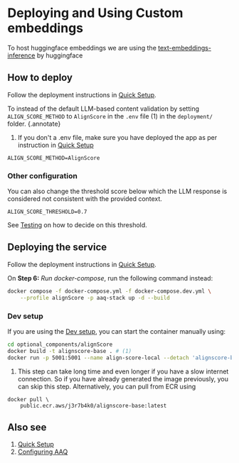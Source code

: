 # Deploying and Using Custom embeddings

To host huggingface embeddings we are using the
[text-embeddings-inference](https://github.com/huggingface/text-embeddings-inference)
by huggingface

## How to deploy

Follow the deployment instructions in [Quick Setup]("../../deployment/quick-setup.md").

To instead of the default LLM-based content validation by setting
`ALIGN_SCORE_METHOD` to `AlignScore` in the `.env` file (1) in the `deployment/` folder.
{.annotate}

1.  If you don't a .env file, make sure you have deployed the app as per instruction in
    [Quick Setup]("../../deployment/quick-setup.md")

```
ALIGN_SCORE_METHOD=AlignScore
```

### Other configuration

You can also change the threshold score below which the LLM response is considered not
consistent with the provided context.

```
ALIGN_SCORE_THRESHOLD=0.7
```

See [Testing](./testing.md) on how to decide on this threshold.

## Deploying the service

Follow the deployment instructions in [Quick Setup]("../../deployment/quick-setup.md").

On **Step 6:** _Run docker-compose_, run the following command instead:

```bash
docker compose -f docker-compose.yml -f docker-compose.dev.yml \
    --profile alignScore -p aaq-stack up -d --build
```

### Dev setup

If you are using the [Dev setup](../../develop/setup.md), you can start the container
manually using:

```bash
cd optional_components/alignScore
docker build -t alignscore-base . # (1)
docker run -p 5001:5001 --name align-score-local --detach 'alignscore-base'
```

1.  This step can take long time and even longer if you have a slow internet connection.
    So if you have already generated the image previously, you can skip this step. Alternatively,
    you can pull from ECR using

```
docker pull \
    public.ecr.aws/j3r7b4k0/alignscore-base:latest
```

## Also see

1. [Quick Setup]("../../deployment/quick-setup.md")
2. [Configuring AAQ]("../../deployment/config-options.md")
